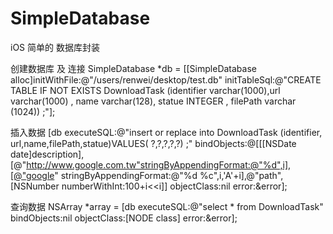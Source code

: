 SimpleDatabase
==============

iOS 简单的 数据库封装

创建数据库 及 连接
SimpleDatabase *db = [[SimpleDatabase alloc]initWithFile:@"/users/renwei/desktop/test.db" initTableSql:@"CREATE TABLE IF NOT EXISTS DownloadTask (identifier varchar(1000),url varchar(1000) , name varchar(128), statue INTEGER , filePath varchar (1024)) ;"];

插入数据
[db executeSQL:@"insert or replace into  DownloadTask (identifier, url,name,filePath,statue)VALUES( ?,?,?,?,?) ;" bindObjects:@[[[NSDate date]description],[@"http://www.google.com.tw"stringByAppendingFormat:@"%d",i],[@"google" stringByAppendingFormat:@"%d %c",i,'A'+i],@"path",[NSNumber numberWithInt:100+i<<i]] objectClass:nil  error:&error];

查询数据
NSArray *array = [db executeSQL:@"select * from DownloadTask" bindObjects:nil  objectClass:[NODE class] error:&error];
